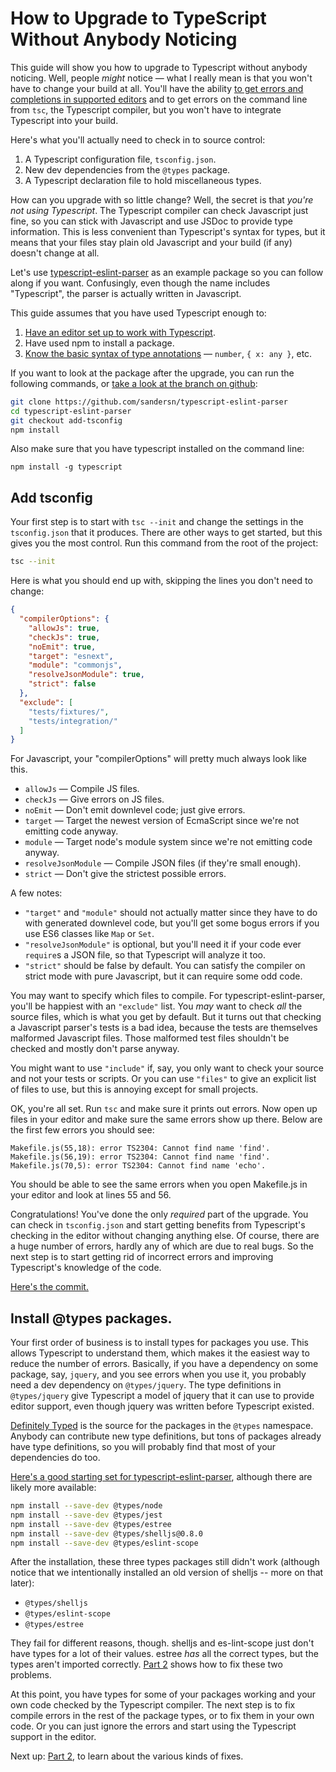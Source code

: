 # How to Upgrade to TypeScript Without Anybody Noticing

This guide will show you how to upgrade to Typescript without anybody
noticing. Well, people *might* notice &mdash; what I really mean is
that you won't have to change your build at all. You'll have the
ability
[to get errors and completions in supported editors](https://github.com/Microsoft/TypeScript/wiki/TypeScript-Editor-Support)
and to get errors on the command line from `tsc`, the Typescript
compiler, but you won't have to integrate Typescript into your build.

Here's what you'll actually need to check in to source control:

1. A Typescript configuration file, `tsconfig.json`.
2. New dev dependencies from the `@types` package.
3. A Typescript declaration file to hold miscellaneous types.

How can you upgrade with so little change? Well, the secret is that
*you're not using Typescript*. The Typescript compiler can check
Javascript just fine, so you can stick with Javascript and use JSDoc to
provide type information. This is less convenient than Typescript's
syntax for types, but it means that your files stay plain old
Javascript and your build (if any) doesn't change at all.

Let's use
[typescript-eslint-parser](https://github.com/eslint/typescript-eslint-parser)
as an example package so you can follow along if you want.
Confusingly, even though the name includes "Typescript", the parser is
actually written in Javascript.

This guide assumes that you have used Typescript enough to:

1. [Have an editor set up to work with Typescript](https://github.com/Microsoft/TypeScript/wiki/TypeScript-Editor-Support).
2. Have used npm to install a package.
3. [Know the basic syntax of type annotations](http://2ality.com/2018/04/type-notation-typescript.html) &mdash; `number`,
`{ x: any }`, etc.

If you want to look at the package after the upgrade, you can run the
following commands, or
[take a look at the branch on github](https://github.com/eslint/typescript-eslint-parser/compare/master...sandersn:add-tsconfig):

```sh
git clone https://github.com/sandersn/typescript-eslint-parser
cd typescript-eslint-parser
git checkout add-tsconfig
npm install
```

Also make sure that you have typescript installed on the command line:

```
npm install -g typescript
```

## Add tsconfig

Your first step is to start with `tsc --init` and change the settings
in the `tsconfig.json` that it produces. There are other ways to get
started, but this gives you the most control. Run this command from
the root of the project:

```sh
tsc --init
```

Here is what you should end up with, skipping the lines you don't need
to change:

```json
{
  "compilerOptions": {
    "allowJs": true,
    "checkJs": true,
    "noEmit": true,
    "target": "esnext",
    "module": "commonjs",
    "resolveJsonModule": true,
    "strict": false
  },
  "exclude": [
    "tests/fixtures/",
    "tests/integration/"
  ]
}
```

For Javascript, your "compilerOptions" will pretty much always look
like this.

* `allowJs` &mdash; Compile JS files.
* `checkJs` &mdash; Give errors on JS files.
* `noEmit` &mdash; Don't emit downlevel code; just give errors.
* `target` &mdash; Target the newest version of EcmaScript since we're
  not emitting code anyway.
* `module` &mdash; Target node's module system since we're not emitting
  code anyway.
* `resolveJsonModule` &mdash; Compile JSON files (if they're small enough).
* `strict` &mdash; Don't give the strictest possible errors.

A few notes:
* `"target"` and `"module"` should not actually matter since they have to do
with generated downlevel code, but you'll get some bogus errors if you
use ES6 classes like `Map` or `Set`.
* `"resolveJsonModule"` is optional, but you'll need it if your
code ever `require`s a JSON file, so that Typescript will analyze it
too.
* `"strict"` should be false by default. You can satisfy the compiler on
  strict mode with pure Javascript, but it can require some odd code.

You may want to specify which files to compile. For
typescript-eslint-parser, you'll be happiest with an `"exclude"` list.
You *may* want to check *all* the source files, which is what you get
by default. But it turns out that checking a Javascript parser's tests
is a bad idea, because the tests are themselves malformed Javascript
files. Those malformed test files shouldn't be checked and mostly
don't parse anyway.

You might want to use `"include"` if, say, you only want to check your
source and not your tests or scripts. Or you can use `"files"` to give
an explicit list of files to use, but this is annoying except for
small projects.

OK, you're all set. Run `tsc` and make sure it prints out errors. Now open up
files in your editor and make sure the same errors show up there.
Below are the first few errors you should see:

```
Makefile.js(55,18): error TS2304: Cannot find name 'find'.
Makefile.js(56,19): error TS2304: Cannot find name 'find'.
Makefile.js(70,5): error TS2304: Cannot find name 'echo'.
```

You should be able to see the same errors when you open Makefile.js in
your editor and look at lines 55 and 56.

Congratulations! You've done the only *required* part of the upgrade.
You can check in `tsconfig.json` and start getting benefits from
Typescript's checking in the editor without changing anything else. Of
course, there are a huge number of errors, hardly any of which are due
to real bugs. So the next step is to start getting rid of incorrect
errors and improving Typescript's knowledge of the code.

[Here's the commit.](https://github.com/eslint/typescript-eslint-parser/commit/9ee85f151b0ef81fa592ddbdb4f60aeb842ae42c)

## Install @types packages.

Your first order of business is to install types for packages you use.
This allows Typescript to understand them, which makes it the easiest
way to reduce the number of errors. Basically, if you have a
dependency on some package, say, `jquery`, and you see errors when you
use it, you probably need a dev dependency on `@types/jquery`. The
type definitions in `@types/jquery` give Typescript a model of jquery
that it can use to provide editor support, even though jquery was
written before Typescript existed.

[Definitely Typed](https://github.com/DefinitelyTyped/DefinitelyTyped)
is the source for the packages in the `@types` namespace. Anybody can
contribute new type definitions, but tons of packages already have
type definitions, so you will probably find that most of your dependencies
do too.

[Here's a good starting set for typescript-eslint-parser](https://github.com/eslint/typescript-eslint-parser/commit/0a8bf69fc1d8c0967e7e67ade2fec38ddfeefeda),
although there are likely more available:

```sh
npm install --save-dev @types/node
npm install --save-dev @types/jest
npm install --save-dev @types/estree
npm install --save-dev @types/shelljs@0.8.0
npm install --save-dev @types/eslint-scope
```

After the installation, these three types packages still didn't work
(although notice that we intentionally installed an old version of
shelljs -- more on that later):

* `@types/shelljs`
* `@types/eslint-scope`
* `@types/estree`

They fail for different reasons, though. shelljs and es-lint-scope just
don't have types for a lot of their values. estree *has* all the
correct types, but the types aren't imported correctly.
[Part 2](How-to-upgrade-to-Typescript-without-anybody-noticing-part-2.md)
shows how to fix these two problems.

At this point, you have types for some of your packages working and
your own code checked by the Typescript compiler. The next step is to
fix compile errors in the rest of the package types, or to fix them in your
own code. Or you can just ignore the errors and start using the
Typescript support in the editor.

Next up:
[Part 2](How-to-upgrade-to-Typescript-without-anybody-noticing-part-2.md),
to learn about the various kinds of fixes.
